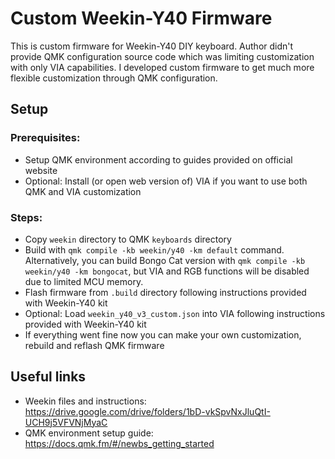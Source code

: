 # Custom Weekin-Y40 Firmware

This is custom firmware for Weekin-Y40 DIY keyboard. Author didn't provide QMK configuration source code which was limiting customization with only VIA capabilities. I developed custom firmware to get much more flexible customization through QMK configuration.

## Setup

### Prerequisites:

* Setup QMK environment according to guides provided on official website
* Optional: Install (or open web version of) VIA if you want to use both QMK and VIA customization

### Steps:

* Copy `weekin` directory to QMK `keyboards` directory
* Build with `qmk compile -kb weekin/y40 -km default` command. Alternatively, you can build Bongo Cat version with `qmk compile -kb weekin/y40 -km bongocat`, but VIA and RGB functions will be disabled due to limited MCU memory.
* Flash firmware from `.build` directory following instructions provided with Weekin-Y40 kit
* Optional: Load `weekin_y40_v3_custom.json` into VIA following instructions provided with Weekin-Y40 kit
* If everything went fine now you can make your own customization, rebuild and reflash QMK firmware

## Useful links

* Weekin files and instructions: https://drive.google.com/drive/folders/1bD-vkSpvNxJluQtI-UCH9j5VFVNjMyaC
* QMK environment setup guide: https://docs.qmk.fm/#/newbs_getting_started